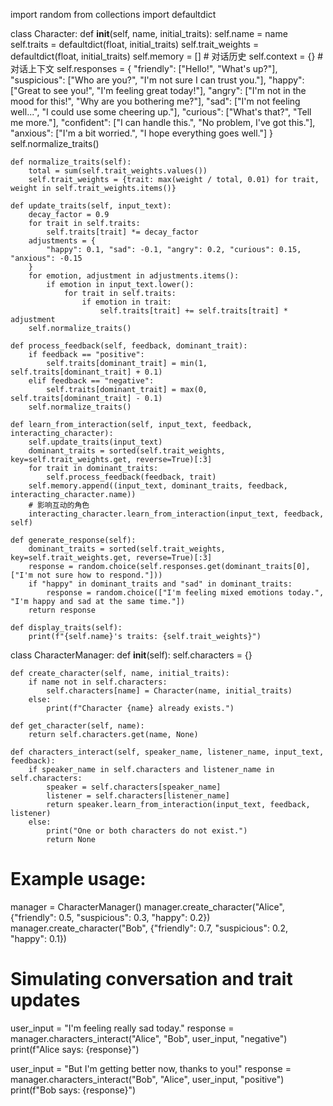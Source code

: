 ﻿import random
from collections import defaultdict

class Character:
    def __init__(self, name, initial_traits):
        self.name = name
        self.traits = defaultdict(float, initial_traits)
        self.trait_weights = defaultdict(float, initial_traits)
        self.memory = []  # 对话历史
        self.context = {}  # 对话上下文
        self.responses = {
            "friendly": ["Hello!", "What's up?"],
            "suspicious": ["Who are you?", "I'm not sure I can trust you."],
            "happy": ["Great to see you!", "I'm feeling great today!"],
            "angry": ["I'm not in the mood for this!", "Why are you bothering me?"],
            "sad": ["I'm not feeling well...", "I could use some cheering up."],
            "curious": ["What's that?", "Tell me more."],
            "confident": ["I can handle this.", "No problem, I've got this."],
            "anxious": ["I'm a bit worried.", "I hope everything goes well."]
        }
        self.normalize_traits()

    def normalize_traits(self):
        total = sum(self.trait_weights.values())
        self.trait_weights = {trait: max(weight / total, 0.01) for trait, weight in self.trait_weights.items()}

    def update_traits(self, input_text):
        decay_factor = 0.9
        for trait in self.traits:
            self.traits[trait] *= decay_factor
        adjustments = {
            "happy": 0.1, "sad": -0.1, "angry": 0.2, "curious": 0.15, "anxious": -0.15
        }
        for emotion, adjustment in adjustments.items():
            if emotion in input_text.lower():
                for trait in self.traits:
                    if emotion in trait:
                        self.traits[trait] += self.traits[trait] * adjustment
        self.normalize_traits()

    def process_feedback(self, feedback, dominant_trait):
        if feedback == "positive":
            self.traits[dominant_trait] = min(1, self.traits[dominant_trait] + 0.1)
        elif feedback == "negative":
            self.traits[dominant_trait] = max(0, self.traits[dominant_trait] - 0.1)
        self.normalize_traits()

    def learn_from_interaction(self, input_text, feedback, interacting_character):
        self.update_traits(input_text)
        dominant_traits = sorted(self.trait_weights, key=self.trait_weights.get, reverse=True)[:3]
        for trait in dominant_traits:
            self.process_feedback(feedback, trait)
        self.memory.append((input_text, dominant_traits, feedback, interacting_character.name))
        # 影响互动的角色
        interacting_character.learn_from_interaction(input_text, feedback, self)

    def generate_response(self):
        dominant_traits = sorted(self.trait_weights, key=self.trait_weights.get, reverse=True)[:3]
        response = random.choice(self.responses.get(dominant_traits[0], ["I'm not sure how to respond."]))
        if "happy" in dominant_traits and "sad" in dominant_traits:
            response = random.choice(["I'm feeling mixed emotions today.", "I'm happy and sad at the same time."])
        return response

    def display_traits(self):
        print(f"{self.name}'s traits: {self.trait_weights}")

class CharacterManager:
    def __init__(self):
        self.characters = {}

    def create_character(self, name, initial_traits):
        if name not in self.characters:
            self.characters[name] = Character(name, initial_traits)
        else:
            print(f"Character {name} already exists.")

    def get_character(self, name):
        return self.characters.get(name, None)

    def characters_interact(self, speaker_name, listener_name, input_text, feedback):
        if speaker_name in self.characters and listener_name in self.characters:
            speaker = self.characters[speaker_name]
            listener = self.characters[listener_name]
            return speaker.learn_from_interaction(input_text, feedback, listener)
        else:
            print("One or both characters do not exist.")
            return None

# Example usage:
manager = CharacterManager()
manager.create_character("Alice", {"friendly": 0.5, "suspicious": 0.3, "happy": 0.2})
manager.create_character("Bob", {"friendly": 0.7, "suspicious": 0.2, "happy": 0.1})

# Simulating conversation and trait updates
user_input = "I'm feeling really sad today."
response = manager.characters_interact("Alice", "Bob", user_input, "negative")
print(f"Alice says: {response}")

user_input = "But I'm getting better now, thanks to you!"
response = manager.characters_interact("Bob", "Alice", user_input, "positive")
print(f"Bob says: {response}")